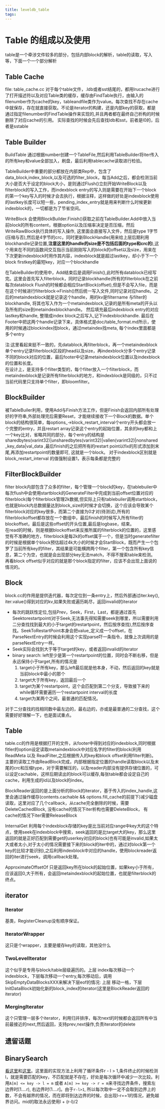 ```yaml
---
title: leveldb_table
tags:
---
```


# Table 的组成以及使用

table是一个牵涉文件较多的部分，包括内部block的解析，table的读取，写入等，下面一个一个部分解析

## Table Cache

file: table_cache.cc
对于每个table文件，.ldb或者sst结尾的，都用lrucache进行了打开描述符以及对应Table类的缓存，缓存由FindTable执行，由输入的filenumber作为cache的key，tableandfile类作为value。每次查找不存在cache中就保存，存在就直接获取。不论是iterator的构建，还是内部key的获取，都是通过指定filenumber的FindTable操作来实现的,并且两者都在最终自己析构的时候删除了对应cache的引用。
实际查找的时候会先后查找ldb和sst，前者是l0的，后者是sstable

## Table Builder
BuildTable 通过根据number创建一个TableFile,然后利用TableBuilder将iter传入的所有key和value全部加入，刷盘，最后利用tablecache读取进行检验。

TableBuilder中重要的部分都放在内部类Rep中，包含了data_block,index_block,以及可选的filter_block，每当Add之后，都会检测当前大小是否大于设定的block大小，是则通过Flush()立刻开始WriteBlock以及filterblock的写入工作，而indexblock entry的写入则是需要在开始下一个block的第一个key写入的时候才会去执行，根据注释，这样做的好处是indexblock使用的lastkey长度可以短一些，pending_index_entry就是用来判断什么时候更新indexblock的，一切都是为了节省空间。

WriteBlock 会使用BlockBuilder.Finish()获取之前在TableBuilder.Add中放入当前block的所有content，根据option以及压缩率决定是否压缩，然后WriteRawBlock执行具体的写入操作, 这里面会直接写入文件，然后是type 1字节(压缩与否),然后是4字节的crc，同时更新BlockHandle(用来给上层后期利用blockhandle记录位置,**注意这里的handle的size是不包括后面的type和crc的**),这个用来在不同的函数间交互指示当前刚刚写入的block的offset以及size，用来在下次更新indexblock时用作其内容，indexblock就是超过lastkey，却小于下一个block firstkey的最短key，对应一个blockhandle

在TableBuilder的使用中，Add结束后是调用Finish(),此时所有datablock已经写完。这里会首先写入filterblock，同时记录blockhandle(所有的filterblock在之前每次datablock Flush的时候都会相应StartBlock(offset),但是不会写入file，而是在这个时候进行filterblock->Finish()然后统一写入文件,同时记录对应handle。之后的metaindexblock就是记录这个handle，用的kv是filtername 与filter的blockhandle, 将其也写入作为一个metaindexblock,记录的是所有meta的开头以及所有的size到metaindexblockhandle。 然后填充最后indexblock entry的对应lastkey和handle, 整理成index block之后写入,记下indexblockhandle.
最后在Footer中把这两个handle记录下来，具体格式是doc/table_format.md所示，使用的时候通过blockindex找block，通过metaindex找meta, 每个index里面都是多个entry

注:这里看起来挺不一致的，先datablock,再filterblock，再一个metaindexblock单个entry记录filterblock区段的head以及size，再indexblock分多个entry记录不同的block对应的位置，最后footer中记录metaindexblock位置以及indexblock的位置和长度。<br/>
在设计上，是支持多个filter类型的，每个filter放入一个filterblock，而metaindexblock是记录所有filterblock的地方，和indexblock是同级的，只不过当前代码里只支持单个filter，即bloomfilter。

## BlockBuilder
被TableBuiler利用，使用Add与Finish方法工作，但是Finish会返回内部所有处理好的字符串,外部处理完后需要Reset，才能继续接收下一个Block的数据。单个block的结构很简单，每options_->block_restart_interval个entry开头都会放一个完整的entry，并且restart array记录这个entry的起始位置，其余的key都和上一个key比对，省略共同的部分，每个entry的结构是 sharedbytes(varint32)|unsharedbytes(varint32)|vallen(varint32)|nonshared_key_data|val_data ,最后finish的之后把所有的restart point以fix的形式添加到末尾,再添加restartpoint的数量即可, 这就是一个block。 对于indexblock区别就是 block_restart_interval 的值强制设置1，表示每条都是完整的

## FilterBlockBuilder
filter block内部包含了众多的filter，每个管理一个block的key，在tablebuiler中每次flush中会使用startblock的GenerateFilter中完成到当前offset位置对应的filterblock(每个filterblock管理2k数据,但实际上只有tablebuiler调用startblock，也就是block内总数据量达到block_size的时候才会切换，这个应该会导致某个filterblock对应的key很多，而第二个直接为0才对(待测试),所有的filterblockoffset都存放在一个数组中，最后finish的时候写入所有filter的blockoffset，最后是这些offset的开头位置,最后是logbase，结束。<br/>
在read的时候，则是根据blockoffset来反推所属的filterblock的位置的，这里感觉有不准确的地方，filterblock是每2k的offset属于一个，但是当时generatefilter的时候是根据单个block预估超过4k大小的时候才会StartBlock，既而产生一个包罗了当前所有key的filter，其结果是可能横跨两个filter，第一个包含所有key信息，第二个为空，也就是会出现部分key无法match，不得不搜索table来检测。 再看block offset似乎对应的就是那个block指定的filter，应该不会出现上面说的情况的。


## Block

block.cc的作用是提供迭代器，每次定位到一条entry上，然后外部通过iter.key(), iter.value()得到对应的kv,如果失败或遍历耗尽，返回invalid的iterator

- 每次的跳跃性定位,包括Prev，Seek，First，Last，都是通过首先Seektorestartpoint(对于Seek,无法事先得知需要seek到哪里，所以需要利用二分查找找到最大的小于target的restartpoint，然后按序查找),然后按序查找。SeekToRestartPoint本身会把value_定义成一个offset，在ParseNextEntry的时候会利用这个实现parse吓一条指令，就像上次调用的是parseNextEntry一样。
- Seek实际会找到大于等于target的key，或者返回invalid的iterator
- binary search: left至少是第一个restartpoint的位置，同时会不断右移，但是永远保持小于target,所有的情况是
    1. target小于所有key，那么left最后就是他本身，不动，然后返回的key就是当前block中最小的那个
    2. target大于所有key，返回最后一个
    3. target为某个restartpoint，这个会匹配到第二个分支，导致接下来的while循环需要遍历一个restartpoint interval的长度
    4. target为某两个之间，最普通的匹配情况。

对于二分查找的找相同数中最左边的，最右边的，亦或是最普通的二分查找，这个需要好好理解一下，也是面试重点。

## Table

table.cc的作用是根据打开的文件，从footer中得到对应的indexblock,同时根据fitler的option设定读取metaindexblock中对应名字的filter的block(利用ReadMeta 以及 ReadFilter,之后根据传入的key和block offset利用filter判断)。主要的读取工作由ReadBlock完成，内部根据指定位置的handle读取block以及末尾的crc和压缩type，对于需要解压的，以及reader内部没有提供存储位置的，可以设定cachable，这样后期读出的block可以缓存,每张table都会设定自己的cache，利用生成的id以及block的index。

BlockReader返回的是上面分析的Block的iterator，基于传入的index_handle,这里会通过操作缓存(contents.cachable && options.fill_cache的前提下)减少磁盘读取，这里对应了几个callback，从cache完全删除的时候，需要DeleteCachedBlock, 没有cache的情况下iter析构也需要DeleteBlock， 有cache的情况下iter需要ReleaseBlock

InternalGet 利用每个indexblock存储的key是比当前对应range中key大的这个特点，使用seek在indexblock中搜索，seek返回的是比target大的key，那么这里返回的就是正好匹配到需要get的userkey对应的block(也有可能是invalid,如果太大或者太小,对于太小的情况需要接下来的block的iter中的，通过对block第一个key的比较才能识别),之后利用indexblock中对应的handle，使用blockreader返回的iter进行seek，调用callback处理。

ApproximateOffsetOf 只是返回key所在block的起始位置，如果key小于所有，应该返回0,大于所有，会返回metaindexblock的起始位置，也就是filterblock的终点。

## iterator

### Iterator

基类，RegisterCleanup没有顺序保证。

### IteratorWrapper

这只是个wrapper，主要是缓存key的读取，其他没什么

### TwoLevelIterator

这个似乎是专用与block/table层级遍历的。上层 index每次移动一个indexblock，下层每次移动一个entry,每次移动后，调用SkipEmptyDataBlocksXXX来解决下层eof的情况: 上层 移动一格，下层InitDataBlock初始化新的block_index的iterator(这里是BlockReader返回的iterator)

### MergingIterator

这个只管理一层多个iterator，利用归并排序，每次next的时候都会返回所有中当前最接近的next,然后返回，支持prev,next操作,负责iterator的delete

## 遗留话题

## BinarySearch

[看这里](https://www.geeksforgeeks.org/the-ubiquitous-binary-search-set-1)和[这里](https://www.topcoder.com/community/competitive-programming/tutorials/binary-search)。这里面的实现方法上利用了循环条件r - l > 1,条件终止的时候检测l，就是需要匹配的key，不匹配就是不存在，好处是每次循环中减少一次比较。利用`A[m] <= key -> l = m` 或者 `A[m] >= key -> r = m`来寻找边界条件，搜索左边界时[1....r), 右边界时(1....r]。由于`r-l>1`, 所以每次取中一定不会取到边界上的数，不会有越界的情况，而在即将到达边界的时候，会出现l-r==1的情况，避免越界访问。mid的取法永远使用l + (r-l)/2
